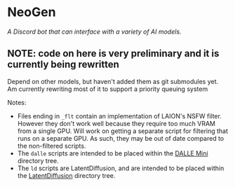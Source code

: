 # NeoGen
*A Discord bot that can interface with a variety of AI models.*

## NOTE: code on here is very preliminary and it is currently being rewritten
Depend on other models, but haven't added them as git submodules yet.
Am currently rewriting most of it to support a priority queuing system

Notes:
- Files ending in `_flt` contain an implementation of LAION's NSFW filter. However they don't work well because they require too much VRAM from a single GPU. Will work on getting a separate script for filtering that runs on a separate GPU.
As such, they may be out of date compared to the non-filtered scripts.
- The `dalle` scripts are intended to be placed within the [DALLE Mini](https://github.com/borisdayma/dalle-mini) directory tree.
- The `ld` scripts are LatentDiffusion, and are intended to be placed within the [LatentDiffusion](https://github.com/CompVis/latent-diffusion) directory tree.
